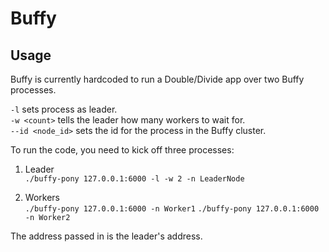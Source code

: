 # Buffy

## Usage

Buffy is currently hardcoded to run a Double/Divide app over two Buffy processes.

```-l``` sets process as leader.  
```-w <count>``` tells the leader how many workers to wait for.  
```--id <node_id>``` sets the id for the process in the Buffy cluster.  

To run the code, you need to kick off three processes:

1. Leader  
```./buffy-pony 127.0.0.1:6000 -l -w 2 -n LeaderNode```

2. Workers  
```./buffy-pony 127.0.0.1:6000 -n Worker1```
```./buffy-pony 127.0.0.1:6000 -n Worker2```

The address passed in is the leader's address.
